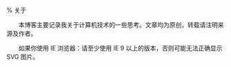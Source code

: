 % 关于

　　本博客主要记录我关于计算机技术的一些思考。文章均为原创，转载请注明来源及作者。

　　如果你使用 IE 浏览器：请至少使用 IE 9 以上的版本，否则可能无法正确显示 SVG 图片。
